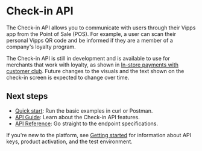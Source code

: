 <!-- START_METADATA
---
title: Introduction to the Check-in API
sidebar_label: Introduction
sidebar_position: 1
hide_table_of_contents: true
description: Use the Check-in API to communicate with users through their Vipps app from the Point of Sale (POS).
pagination_next: null
pagination_prev: null
---
END_METADATA -->

# Check-in API

The Check-in API allows you to communicate with users through their Vipps app from the Point of Sale (POS).
For example, a user can scan their personal Vipps QR code and be informed if they are a member of a company's loyalty program.

The Check-in API is still in development and is available to use for merchants that work with loyalty, as shown in
[In-store payments with customer club](https://developer.vippsmobilepay.com/docs/solutions/loyalty-in-pos).
Future changes to the visuals and the text shown on the check-in screen is expected to change over time.

## Next steps

* [Quick start](vipps-check-in-api-quick-start.md): Run the basic examples in curl or Postman.
* [API Guide](vipps-check-in-api.md): Learn about the Check-in API features.
* [API Reference](https://developer.vippsmobilepay.com/api/check-in): Go straight to the endpoint specifications.

If you're new to the platform, see
[Getting started](https://developer.vippsmobilepay.com/docs/getting-started/)
for information about API keys, product activation, and the test environment.
